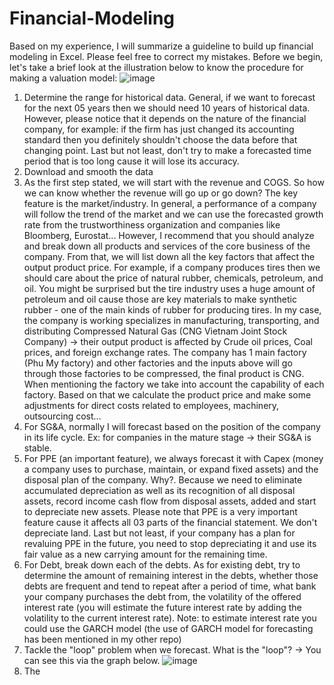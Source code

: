 # Financial-Modeling
Based on my experience, I will summarize a guideline to build up financial modeling in Excel. Please feel free to correct my mistakes.
Before we begin, let's take a brief look at the illustration below to know the procedure for making a valuation model:
![image](https://github.com/LinhNguyen-MyLi/Financial-Modeling-in-Excel/assets/128978862/4e1392f3-1e3f-4f28-82b4-cb0183375919)

1. Determine the range for historical data. General, if we want to forecast for the next 05 years then we should need 10 years of historical data. However, please notice that it depends on the nature of the financial company, for example: if the firm has just changed its accounting standard then you definitely shouldn't choose the data before that changing point. Last but not least, don't try to make a forecasted time period that is too long cause it will lose its accuracy.
2. Download and smooth the data
3. As the first step stated, we will start with the revenue and COGS. So how we can know whether the revenue will go up or go down? The key feature is the market/industry. In general, a performance of a company will follow the trend of the market and we can use the forecasted growth rate from the trustworthiness organization and companies like Bloomberg, Eurostat... However, I recommend that you should analyze and break down all products and services of the core business of the company. From that, we will list down all the key factors that affect the output product price. For example, if a company produces tires then we should care about the price of natural rubber, chemicals, petroleum, and oil. You might be surprised but the tire industry uses a huge amount of petroleum and oil cause those are key materials to make synthetic rubber - one of the main kinds of rubber for producing tires. In my case, the company is working specializes in manufacturing, transporting, and distributing Compressed Natural Gas (CNG Vietnam Joint Stock Company) -> their output product is affected by Crude oil prices, Coal prices, and foreign exchange rates. The company has 1 main factory (Phu My factory) and other factories and the inputs above will go through those factories to be compressed, the final product is CNG. When mentioning the factory we take into account the capability of each factory. Based on that we calculate the product price and make some adjustments for direct costs related to employees, machinery, outsourcing cost...                
4. For SG&A, normally I will forecast based on the position of the company in its life cycle. Ex: for companies in the mature stage -> their SG&A is stable.
5. For PPE (an important feature), we always forecast it with Capex (money a company uses to purchase, maintain, or expand fixed assets) and the disposal plan of the company. Why?. Because we need to eliminate accumulated depreciation as well as its recognition of all disposal assets, record income cash flow from disposal assets, added and start to depreciate new assets. Please note that PPE is a very important feature cause it affects all 03 parts of the financial statement. We don't depreciate land. Last but not least, if your company has a plan for revaluing PPE in the future, you need to stop depreciating it and use its fair value as a new carrying amount for the remaining time.
6. For Debt, break down each of the debts. As for existing debt, try to determine the amount of remaining interest in the debts, whether those debts are frequent and tend to repeat after a period of time, what bank your company purchases the debt from, the volatility of the offered interest rate (you will estimate the future interest rate by adding the volatility to the current interest rate). Note: to estimate interest rate you could use the GARCH model (the use of GARCH model for forecasting has been mentioned in my other repo)
7. Tackle the "loop" problem when we forecast. What is the "loop"? -> You can see this via the graph below.
   ![image](https://github.com/LinhNguyen-MyLi/Financial-Modeling-in-Excel/assets/128978862/be952c11-61d1-44ed-b71d-e32c3928dc7c)
8. The 
